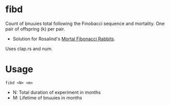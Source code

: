 # fibd

Count of bnuuies total following the Finobacci sequence and mortality.
One pair of offspring (k) per pair.
- Solution for Rosalind's [Mortal Fibonacci Rabbits](https://rosalind.info/problems/fibd/).

Uses clap.rs and num.

# Usage

```
fibd <N> <m>
```

- N: Total duration of experiment in months
- M: Lifetime of bnuuies in months
